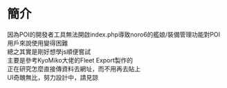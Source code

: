 # 簡介

因為POI的開發者工具無法開啟index.php導致noro6的艦娘/裝備管理功能對POI用戶來說使用變得困難  
總之其實是剛好想學js順便嘗試  
主要是參考KyoMiko大佬的Fleet Export製作的  
正在研究怎麼直接傳資料去網址，而不用再去貼上  
UI奇醜無比，努力設計中，請見諒  
